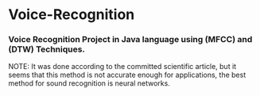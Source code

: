 # Voice-Recognition
### Voice Recognition Project in Java language using (MFCC) and (DTW) Techniques.

NOTE: It was done according to the committed scientific article, but it seems that this method is not accurate enough for applications, the best method for sound recognition is neural networks.
